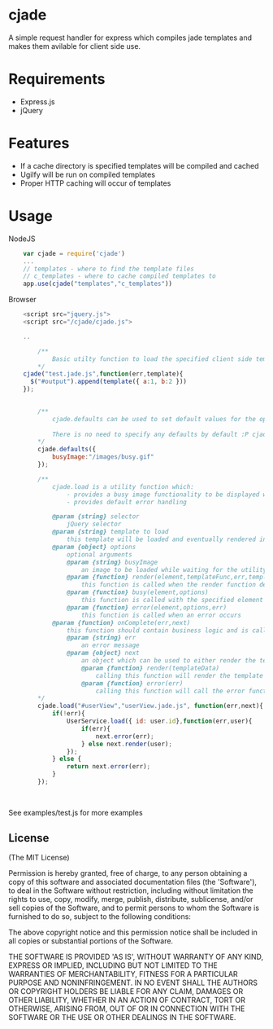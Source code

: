 # cjade

A simple request handler for express which compiles jade templates and
makes them avilable for client side use. 

# Requirements
 
 * Express.js
 * jQuery

# Features

 * If a cache directory is specified templates will be compiled and cached
 * Ugilfy will be run on compiled templates
 * Proper HTTP caching will occur of templates

# Usage

NodeJS

```javascript
    var cjade = require('cjade')
    ...
    // templates - where to find the template files
    // c_templates - where to cache compiled templates to
    app.use(cjade("templates","c_templates"))
```

Browser

```javascript
    <script src="jquery.js">
    <script src="/cjade/cjade.js">

    ..

		/**
			Basic utilty function to load the specified client side template
		*/
    cjade("test.jade.js",function(err,template){
      $("#output").append(template({ a:1, b:2 }))
    });
		

		/**
			cjade.defaults can be used to set default values for the options specified below
			
			There is no need to specify any defaults by default :P cjade will use it's own busy image, functions, etc 
		*/
		cjade.defaults({
			busyImage:"/images/busy.gif"
		});

		/**
			cjade.load is a utility function which:
				- provides a busy image functionality to be displayed while the template is loaded and business logic is executed
				- provides default error handling

			@param {string} selector
				jQuery selector
			@param {string} template to load
				this template will be loaded and eventually rendered into the specified selector
			@param {object} options 
				optional arguments
				@param {string} busyImage	
					an image to be loaded while waiting for the utility function to finish
				@param {function} render(element,templateFunc,err,templateData)
					this function is called when the render function defined below is called to populate the templateData using the templateFunc into the specified jQuery element
				@param {function} busy(element,options)
					this function is called with the specified element prior to fetching the template and executing business logic
				@param {function} error(element,options,err)
					this function is called when an error occurs
			@param {function} onComplete(err,next)
				this function should contain business logic and is called after the template is loaded
				@param {string} err
					an error message
				@param {object} next
					an object which can be used to either render the template or specify an error
					@param {function} render(templateData)
						calling this function will render the template into the specified jQuery selector utilizing the templateData
					@param {function} error(err) 
						calling this function will call the error function specified in the options
		*/
		cjade.load("#userView","userView.jade.js", function(err,next){
			if(!err){
				UserService.load({ id: user.id},function(err,user){
					if(err){
						next.error(err);
					} else next.render(user);
				});	
			} else {
				return next.error(err);
			}
		});
	
		
```

See examples/test.js for more examples

## License 

(The MIT License)

Permission is hereby granted, free of charge, to any person obtaining
a copy of this software and associated documentation files (the
'Software'), to deal in the Software without restriction, including
without limitation the rights to use, copy, modify, merge, publish,
distribute, sublicense, and/or sell copies of the Software, and to
permit persons to whom the Software is furnished to do so, subject to
the following conditions:

The above copyright notice and this permission notice shall be
included in all copies or substantial portions of the Software.

THE SOFTWARE IS PROVIDED 'AS IS', WITHOUT WARRANTY OF ANY KIND,
EXPRESS OR IMPLIED, INCLUDING BUT NOT LIMITED TO THE WARRANTIES OF
MERCHANTABILITY, FITNESS FOR A PARTICULAR PURPOSE AND NONINFRINGEMENT.
IN NO EVENT SHALL THE AUTHORS OR COPYRIGHT HOLDERS BE LIABLE FOR ANY
CLAIM, DAMAGES OR OTHER LIABILITY, WHETHER IN AN ACTION OF CONTRACT,
TORT OR OTHERWISE, ARISING FROM, OUT OF OR IN CONNECTION WITH THE
SOFTWARE OR THE USE OR OTHER DEALINGS IN THE SOFTWARE.
